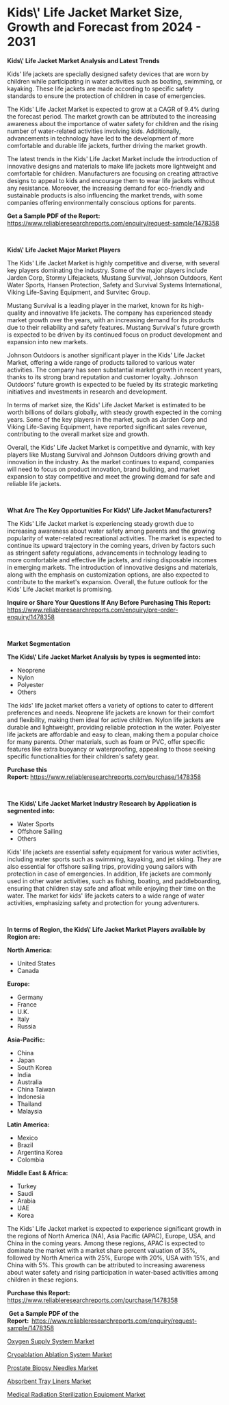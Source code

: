 <p><h1>Kids\' Life Jacket Market Size, Growth and Forecast from 2024 - 2031</h1></p><p><strong>Kids\' Life Jacket Market Analysis and Latest Trends</strong></p>
<p><p>Kids' life jackets are specially designed safety devices that are worn by children while participating in water activities such as boating, swimming, or kayaking. These life jackets are made according to specific safety standards to ensure the protection of children in case of emergencies.</p><p>The Kids' Life Jacket Market is expected to grow at a CAGR of 9.4% during the forecast period. The market growth can be attributed to the increasing awareness about the importance of water safety for children and the rising number of water-related activities involving kids. Additionally, advancements in technology have led to the development of more comfortable and durable life jackets, further driving the market growth.</p><p>The latest trends in the Kids' Life Jacket Market include the introduction of innovative designs and materials to make life jackets more lightweight and comfortable for children. Manufacturers are focusing on creating attractive designs to appeal to kids and encourage them to wear life jackets without any resistance. Moreover, the increasing demand for eco-friendly and sustainable products is also influencing the market trends, with some companies offering environmentally conscious options for parents.</p></p>
<p><strong>Get a Sample PDF of the Report:&nbsp;</strong> <a href="https://www.reliableresearchreports.com/enquiry/request-sample/1478358">https://www.reliableresearchreports.com/enquiry/request-sample/1478358</a></p>
<p>&nbsp;</p>
<p><strong>Kids\' Life Jacket Major Market Players</strong></p>
<p><p>The Kids' Life Jacket Market is highly competitive and diverse, with several key players dominating the industry. Some of the major players include Jarden Corp, Stormy Lifejackets, Mustang Survival, Johnson Outdoors, Kent Water Sports, Hansen Protection, Safety and Survival Systems International, Viking Life-Saving Equipment, and Survitec Group.</p><p>Mustang Survival is a leading player in the market, known for its high-quality and innovative life jackets. The company has experienced steady market growth over the years, with an increasing demand for its products due to their reliability and safety features. Mustang Survival's future growth is expected to be driven by its continued focus on product development and expansion into new markets.</p><p>Johnson Outdoors is another significant player in the Kids' Life Jacket Market, offering a wide range of products tailored to various water activities. The company has seen substantial market growth in recent years, thanks to its strong brand reputation and customer loyalty. Johnson Outdoors' future growth is expected to be fueled by its strategic marketing initiatives and investments in research and development.</p><p>In terms of market size, the Kids' Life Jacket Market is estimated to be worth billions of dollars globally, with steady growth expected in the coming years. Some of the key players in the market, such as Jarden Corp and Viking Life-Saving Equipment, have reported significant sales revenue, contributing to the overall market size and growth.</p><p>Overall, the Kids' Life Jacket Market is competitive and dynamic, with key players like Mustang Survival and Johnson Outdoors driving growth and innovation in the industry. As the market continues to expand, companies will need to focus on product innovation, brand building, and market expansion to stay competitive and meet the growing demand for safe and reliable life jackets.</p></p>
<p>&nbsp;</p>
<p><strong>What Are The Key Opportunities For Kids\' Life Jacket Manufacturers?</strong></p>
<p><p>The Kids' Life Jacket market is experiencing steady growth due to increasing awareness about water safety among parents and the growing popularity of water-related recreational activities. The market is expected to continue its upward trajectory in the coming years, driven by factors such as stringent safety regulations, advancements in technology leading to more comfortable and effective life jackets, and rising disposable incomes in emerging markets. The introduction of innovative designs and materials, along with the emphasis on customization options, are also expected to contribute to the market's expansion. Overall, the future outlook for the Kids' Life Jacket market is promising.</p></p>
<p><strong>Inquire or Share Your Questions If Any Before Purchasing This Report:</strong> <a href="https://www.reliableresearchreports.com/enquiry/pre-order-enquiry/1478358">https://www.reliableresearchreports.com/enquiry/pre-order-enquiry/1478358</a></p>
<p>&nbsp;</p>
<p><strong>Market Segmentation</strong></p>
<p><strong>The Kids\' Life Jacket Market Analysis by types is segmented into:</strong></p>
<p><ul><li>Neoprene</li><li>Nylon</li><li>Polyester</li><li>Others</li></ul></p>
<p><p>The kids' life jacket market offers a variety of options to cater to different preferences and needs. Neoprene life jackets are known for their comfort and flexibility, making them ideal for active children. Nylon life jackets are durable and lightweight, providing reliable protection in the water. Polyester life jackets are affordable and easy to clean, making them a popular choice for many parents. Other materials, such as foam or PVC, offer specific features like extra buoyancy or waterproofing, appealing to those seeking specific functionalities for their children's safety gear.</p></p>
<p><strong>Purchase this Report:&nbsp;</strong><a href="https://www.reliableresearchreports.com/purchase/1478358">https://www.reliableresearchreports.com/purchase/1478358</a></p>
<p>&nbsp;</p>
<p><strong>The Kids\' Life Jacket Market Industry Research by Application is segmented into:</strong></p>
<p><ul><li>Water Sports</li><li>Offshore Sailing</li><li>Others</li></ul></p>
<p><p>Kids' life jackets are essential safety equipment for various water activities, including water sports such as swimming, kayaking, and jet skiing. They are also essential for offshore sailing trips, providing young sailors with protection in case of emergencies. In addition, life jackets are commonly used in other water activities, such as fishing, boating, and paddleboarding, ensuring that children stay safe and afloat while enjoying their time on the water. The market for kids' life jackets caters to a wide range of water activities, emphasizing safety and protection for young adventurers.</p></p>
<p>&nbsp;</p>
<p><strong>In terms of Region, the Kids\' Life Jacket Market Players available by Region are:</strong></p>
<p>
    <p> <strong> North America: </strong>
        <ul>
            <li>United States</li>
            <li>Canada</li>
        </ul>
        </p> 
    <p> <strong> Europe: </strong>
        <ul>
            <li>Germany</li>
            <li>France</li>
            <li>U.K.</li>
            <li>Italy</li>
            <li>Russia</li>
        </ul>
        </p> 
    <p> <strong> Asia-Pacific: </strong>
        <ul>
            <li>China</li>
            <li>Japan</li>
            <li>South Korea</li>
            <li>India</li>
            <li>Australia</li>
            <li>China Taiwan</li>
            <li>Indonesia</li>
            <li>Thailand</li>
            <li>Malaysia</li>
        </ul>
        </p> 
    <p> <strong> Latin America: </strong>
        <ul>
            <li>Mexico</li>
            <li>Brazil</li>
            <li>Argentina Korea</li>
            <li>Colombia</li>
        </ul>
        </p> 
    <p> <strong> Middle East & Africa: </strong>
        <ul>
            <li>Turkey</li>
            <li>Saudi</li>
            <li>Arabia</li>
            <li>UAE</li>
            <li>Korea</li>
        </ul>
    </p>
    </p>
<p><p>The Kids' Life Jacket market is expected to experience significant growth in the regions of North America (NA), Asia Pacific (APAC), Europe, USA, and China in the coming years. Among these regions, APAC is expected to dominate the market with a market share percent valuation of 35%, followed by North America with 25%, Europe with 20%, USA with 15%, and China with 5%. This growth can be attributed to increasing awareness about water safety and rising participation in water-based activities among children in these regions.</p></p>
<p><strong>Purchase this Report: </strong><a href="https://www.reliableresearchreports.com/purchase/1478358">https://www.reliableresearchreports.com/purchase/1478358</a></p>
<p>&nbsp;<strong>Get a Sample PDF of the Report:&nbsp;&nbsp;</strong><a href="https://www.reliableresearchreports.com/enquiry/request-sample/1478358">https://www.reliableresearchreports.com/enquiry/request-sample/1478358</a></p>
<p><strong></strong></p>
<p><p><a href="https://medium.com/@damorgan64868/oxygen-supply-system-market-outlook-industry-overview-and-forecast-2024-to-2031-cc27fc3ce036">Oxygen Supply System Market</a></p><p><a href="https://medium.com/@jaremington56468/cryoablation-ablation-system-market-furnishes-information-on-market-share-market-trends-and-44ba507a06f8">Cryoablation Ablation System Market</a></p><p><a href="https://medium.com/@peterm12562/prostate-biopsy-needles-market-furnishes-information-on-market-share-market-trends-and-market-d1ac3a9f3c8c">Prostate Biopsy Needles Market</a></p><p><a href="https://medium.com/@damorgan64868/absorbent-tray-liners-market-the-key-to-successful-business-strategy-forecast-till-2031-eda6507df14d">Absorbent Tray Liners Market</a></p><p><a href="https://medium.com/@jaremington56468/medical-radiation-sterilization-equipment-market-furnishes-information-on-market-share-market-2beee3f135c8">Medical Radiation Sterilization Equipment Market</a></p></p>